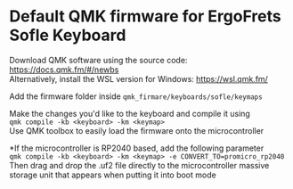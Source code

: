 # Default QMK firmware for ErgoFrets Sofle Keyboard

Download QMK software using the source code: https://docs.qmk.fm/#/newbs  
Alternatively, install the  WSL version for Windows: https://wsl.qmk.fm/

Add the firmware folder inside ```qmk_firmare/keyboards/sofle/keymaps```  

Make the changes you'd like to the keyboard and compile it using  
```qmk compile -kb <keyboard> -km <keymap>```  
Use QMK toolbox to easily load the firmware onto the microcontroller

*If the microcontroller is RP2040 based, add the following parameter  
```qmk compile -kb <keyboard> -km <keymap> -e CONVERT_TO=promicro_rp2040```  
Then drag and drop the .uf2 file directly to the microcontroller massive storage unit that appears when putting it into boot mode

